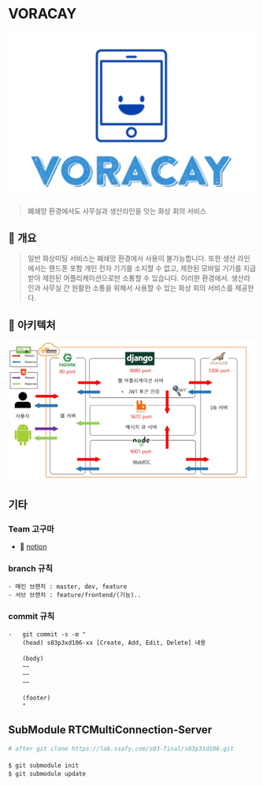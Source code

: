 # VORACAY

![icon](./icon/Voracay_icon.png)

> 폐쇄망 환경에서도 사무실과 생산라인을 잇는 화상 회의 서비스

## :paperclip: 개요

> 일반 화상미팅 서비스는 폐쇄망 환경에서 사용이 불가능합니다. 또한 생산 라인에서는 핸드폰 포함 개인 전자 기기를 소지할 수 없고, 제한된 모바일 기기를 지급받아 제한된 어플리케이션으로만 소통할 수 있습니다.
> 이러한 환경에서. 생산라인과 사무실 간 원활한 소통을 위해서 사용할 수 있는 화상 회의 서비스를 제공한다.

## :office: 아키텍처

![icon](./icon/architecture.JPG)

## 기타

### Team 고구마

- 💬 [notion](https://www.notion.so/VORACAY-9ee86146e66f4a3299031732df00f8f5)

### branch 규칙

    - 메인 브랜치 : master, dev, feature
    - 서브 브랜치 : feature/frontend/(기능)..

### commit 규칙

    -   git commit -s -m "
        (head) s03p3xd106-xx [Create, Add, Edit, Delete] 내용

        (body)
        ~~
        ~~
        ~~

        (footer)
        "

## SubModule RTCMultiConnection-Server

```bash
# after git clone https://lab.ssafy.com/s03-final/s03p31d106.git

$ git submodule init
$ git submodule update
```
